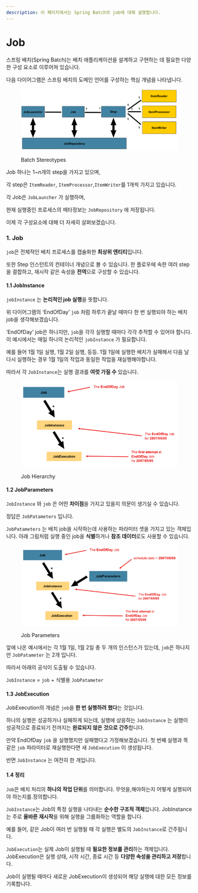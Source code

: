 ```yaml
---
description: 이 페이지에서는 Spring Batch의 job에 대해 설명합니다.
---
```


# Job

스프링 배치(Spring Batch)는 배치 애플리케이션을 설계하고 구현하는 데 필요한 다양한 구성 요소로 이루어져 있습니다.

다음 다이어그램은 스프링 배치의 도메인 언어를 구성하는 핵심 개념을 나타냅니다.

<figure><img src="../../.gitbook/assets/image (1).png" alt=""><figcaption><p>Batch Stereotypes</p></figcaption></figure>



Job 하나는 1\~n개의 step을 가지고 있으며,

각 step은 `ItemReader`, `ItemProcessor`,`ItemWriter`를 1개씩 가지고 있습니다.

각 Job은 `JobLauncher` 가 실행하며,

현재 실행중인 프로세스의 메타정보는 `JobRepository` 에 저장됩니다.

이제 각 구성요소에 대해 더 자세히 살펴보겠습니다.



### 1. Job&#x20;

`job`은  전체적인 배치 프로세스를 캡슐화한 **최상위 엔티티**입니다.

또한 Step 인스턴트의 컨테이너 개념으로 볼 수 있습니다. 한 플로우에 속한 여러 step을 결합하고, 재시작 같은 속성을 **전역**으로 구성할 수 있습니다.



#### **1.1 JobInstance**

`jobInstance` 는 **논리적인 job 실행**을 뜻합니다.

위 다이어그램의 ‘EndOfDay’ `job` 처럼 하루가 끝날 때마다 한 번 실행되야 하는 배치 job을 생각해보겠습니다.

‘EndOfDay’ job은 하나지만, `job`을 각각 실행할 때마다 각각 추적할 수 있어야 합니다. 이 예시에서는 매일 하나의 논리적인 `jobInstance` 가 필요합니다.

예를 들어 1월 1일 실행, 1월 2일 실행, 등등. 1월 1일에 실행한 배치가 실패해서 다음 날 다시 실행하는 경우 1월 1일의 작업과 동일한 작업을 재실행해야합니다.

따라서 각 `JobInstance`는 실행 결과를 **여럿 가질 수** 있습니다.

<figure><img src="../../.gitbook/assets/image (1) (1).png" alt=""><figcaption><p>Job Hierarchy</p></figcaption></figure>

#### 1.2 **JobParameters**

`JobInstance` 와 `job` 은 어떤 **차이점**을 가지고 있을지 의문이 생기실 수 있습니다.

정답은 `JobPatameters` 입니다.



`JobPatameters` 는 배치 job을 시작하는데 사용하는 파라미터 셋을 가지고 있는 객체입니다. 아래 그림처럼 실행 중인 job을 **식별**하거나 **참조 데이터**로도 사용할 수 있습니다.

<figure><img src="../../.gitbook/assets/image (2).png" alt=""><figcaption><p>Job Parameters</p></figcaption></figure>

앞에 나온 예시에서는 각 1월 1일, 1월 2일 총 두 개의 인스턴스가 있는데, `job`은 하나지만 `JobPatameter` 는 2개 입니다.

따라서 아래의  공식이 도출될 수 있습니다.

`JobInstance` = `job` + 식별용 `JobPatameter`



#### **1.3 JobExecution**

JobExecution의 개념은 `job`을 **한 번 실행하려 했다**는 것입니다.

하나의 실행은 성공하거나 실패하게 되는데, 실행에 상응하는 `JobInstance` 는 실행이 성공적으로 종료되기 전까지는 **완료되지 않은 것으로 간주**합니다.

만약 EndOfDay `job` 을 실행했지만 실패했다고 가정해보겠습니다. 첫 번째 실행과 똑같은 `job` 파라미터로 재실행한다면 새 `JobExecution` 이 생성됩니다.

반면 `JobInstance` 는 여전히 한 개입니다.



#### 1.4 정리

`Job`은 배치 처리의 **하나의 작업 단위**를 의미합니다. 무엇을,해야하는지 어떻게 실행되어야 하는지를.정의합니다.



`JobInstance`는 Job의 특정 실행을 나타내는 **순수한 구조적 객체**입니다. JobInstance는 주로 **올바른 재시작**을 위해 실행을 그룹화하는 역할을 합니다.

예를 들어,  같은 Job이 여러 번 실행될 때 각 실행은 별도의 `JobInstance`로 간주됩니다.



`JobExecution`는 실제 Job이 실행될 때 **필요한 정보를 관리**하는 객체입니다. JobExecution은 실행 상태, 시작 시간, 종료 시간 등 **다양한 속성을 관리하고 저장**합니다.&#x20;

Job이 실행될 때마다 새로운 JobExecution이 생성되어 해당 실행에 대한 모든 정보를 기록합니다.
